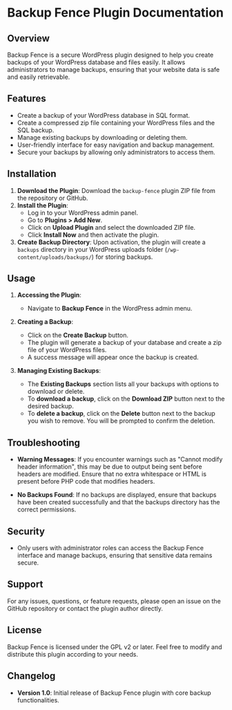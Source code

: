 # Backup Fence Plugin Documentation

## Overview
Backup Fence is a secure WordPress plugin designed to help you create backups of your WordPress database and files easily. It allows administrators to manage backups, ensuring that your website data is safe and easily retrievable.

## Features
- Create a backup of your WordPress database in SQL format.
- Create a compressed zip file containing your WordPress files and the SQL backup.
- Manage existing backups by downloading or deleting them.
- User-friendly interface for easy navigation and backup management.
- Secure your backups by allowing only administrators to access them.

## Installation
1. **Download the Plugin**: Download the `backup-fence` plugin ZIP file from the repository or GitHub.
2. **Install the Plugin**:
   - Log in to your WordPress admin panel.
   - Go to **Plugins > Add New**.
   - Click on **Upload Plugin** and select the downloaded ZIP file.
   - Click **Install Now** and then activate the plugin.
3. **Create Backup Directory**: Upon activation, the plugin will create a `backups` directory in your WordPress uploads folder (`/wp-content/uploads/backups/`) for storing backups.

## Usage
1. **Accessing the Plugin**: 
   - Navigate to **Backup Fence** in the WordPress admin menu.
  
2. **Creating a Backup**:
   - Click on the **Create Backup** button. 
   - The plugin will generate a backup of your database and create a zip file of your WordPress files.
   - A success message will appear once the backup is created.

3. **Managing Existing Backups**:
   - The **Existing Backups** section lists all your backups with options to download or delete.
   - To **download a backup**, click on the **Download ZIP** button next to the desired backup.
   - To **delete a backup**, click on the **Delete** button next to the backup you wish to remove. You will be prompted to confirm the deletion.

## Troubleshooting
- **Warning Messages**: If you encounter warnings such as "Cannot modify header information", this may be due to output being sent before headers are modified. Ensure that no extra whitespace or HTML is present before PHP code that modifies headers.
  
- **No Backups Found**: If no backups are displayed, ensure that backups have been created successfully and that the backups directory has the correct permissions.

## Security
- Only users with administrator roles can access the Backup Fence interface and manage backups, ensuring that sensitive data remains secure.

## Support
For any issues, questions, or feature requests, please open an issue on the GitHub repository or contact the plugin author directly.

## License
Backup Fence is licensed under the GPL v2 or later. Feel free to modify and distribute this plugin according to your needs.

## Changelog
- **Version 1.0**: Initial release of Backup Fence plugin with core backup functionalities.
